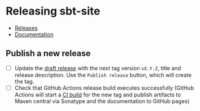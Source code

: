 # Releasing sbt-site

- [Releases](https://github.com/sbt/sbt-site/releases)
- [Documentation](https://www.scala-sbt.org/sbt-site/)

## Publish a new release
- [ ] Update the [draft release](https://github.com/sbt/sbt-site/releases) with the next tag version `vX.Y.Z`, title and release description. Use the `Publish release` button, which will create the tag.
- [ ] Check that GitHub Actions release build executes successfully (GitHub Actions will start a [CI build](https://github.com/sbt/sbt-site/actions) for the new tag and publish artifacts to Maven central via Sonatype and the documentation to GitHub pages)
